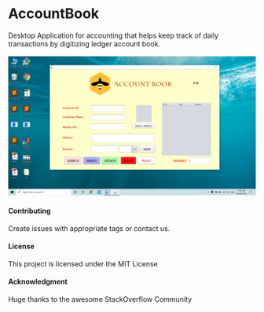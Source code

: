 # AccountBook
Desktop Application for accounting that helps  keep track of daily transactions by digitizing ledger account book.\
<br>
<img src="readme_images/main.png"/>








#### Contributing
Create issues with appropriate tags or contact us.

#### License

This project is licensed under the MIT License

#### Acknowledgment

 Huge thanks to the awesome StackOverflow Community
